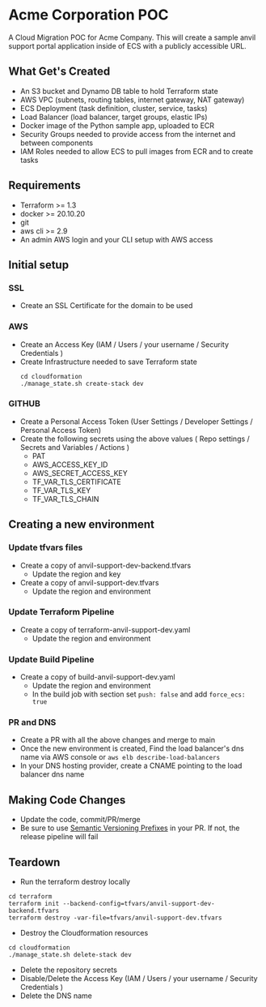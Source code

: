 # Acme Corporation POC
A Cloud Migration POC for Acme Company. This will create a sample anvil support portal application inside of ECS with a publicly accessible URL. 

## What Get's Created
- An S3 bucket and Dynamo DB table to hold Terraform state
- AWS VPC (subnets, routing tables, internet gateway, NAT gateway)
- ECS Deployment (task definition, cluster, service, tasks)
- Load Balancer (load balancer, target groups, elastic IPs)
- Docker image of the Python sample app, uploaded to ECR
- Security Groups needed to provide access from the internet and between components
- IAM Roles needed to allow ECS to pull images from ECR and to create tasks

## Requirements
- Terraform >= 1.3
- docker >= 20.10.20
- git
- aws cli >= 2.9
- An admin AWS login and your CLI setup with AWS access

## Initial setup
### SSL
- Create an SSL Certificate for the domain to be used

### AWS
- Create an Access Key (IAM / Users / your username / Security Credentials )
- Create Infrastructure needed to save Terraform state 
  ```
  cd cloudformation
  ./manage_state.sh create-stack dev
  ```

### GITHUB
- Create a Personal Access Token (User Settings / Developer Settings / Personal Access Token)
- Create the following secrets using the above values ( Repo settings / Secrets and Variables / Actions )
  - PAT
  - AWS_ACCESS_KEY_ID
  - AWS_SECRET_ACCESS_KEY
  - TF_VAR_TLS_CERTIFICATE
  - TF_VAR_TLS_KEY
  - TF_VAR_TLS_CHAIN

## Creating a new environment

### Update tfvars files
- Create a copy of anvil-support-dev-backend.tfvars
  - Update the region and key
- Create a copy of anvil-support-dev.tfvars
    - Update the region and environment

### Update Terraform Pipeline
- Create a copy of terraform-anvil-support-dev.yaml
    - Update the region and environment

### Update Build Pipeline
- Create a copy of build-anvil-support-dev.yaml
  - Update the region and environment
  - In the build job with section set `push: false` and add `force_ecs: true`

### PR and DNS
- Create a PR with all the above changes and merge to main
- Once the new environment is created, Find the load balancer's dns name via AWS console or `aws elb describe-load-balancers`
- In your DNS hosting provider, create a CNAME pointing to the load balancer dns name

## Making Code Changes
- Update the code, commit/PR/merge
- Be sure to use [Semantic Versioning Prefixes](https://semver.org/) in your PR. If not, the release pipeline will fail


## Teardown
- Run the terraform destroy locally
```
cd terraform 
terraform init --backend-config=tfvars/anvil-support-dev-backend.tfvars 
terraform destroy -var-file=tfvars/anvil-support-dev.tfvars
```
- Destroy the Cloudformation resources
```
cd cloudformation
./manage_state.sh delete-stack dev
```
- Delete the repository secrets
- Disable/Delete the Access Key (IAM / Users / your username / Security Credentials )
- Delete the DNS name